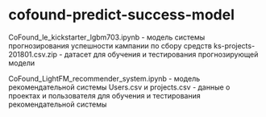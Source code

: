 # cofound-predict-success-model

CoFound_le_kickstarter_lgbm703.ipynb - модель системы прогнозирования успешности кампании по сбору средств
ks-projects-201801.csv.zip - датасет для обучения и тестирования прогнозирующей модели 

CoFound_LightFM_recommender_system.ipynb - модель рекомендательной системы
Users.csv и projects.csv - данные о проектах и пользователя для обучения и тестирования рекомендательной системы

